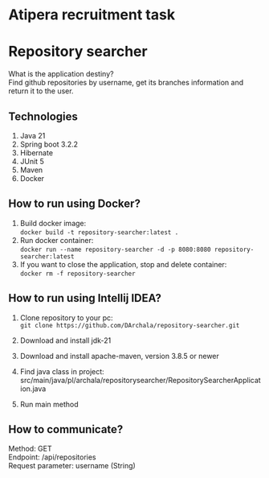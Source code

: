 # Atipera recruitment task  

# Repository searcher

 What is the application destiny?  
 Find github repositories by username, get its branches information and return it to the user.

## Technologies
1. Java 21
2. Spring boot 3.2.2
3. Hibernate
4. JUnit 5
5. Maven
6. Docker
## How to run using Docker?

1. Build docker image:  
``
docker build -t repository-searcher:latest .
``
2. Run docker container:  
``
docker run --name repository-searcher -d -p 8080:8080 repository-searcher:latest
``
3. If you want to close the application, stop and delete container:  
``
docker rm -f repository-searcher
``
## How to run using Intellij IDEA?

1. Clone repository to your pc:  
``
git clone https://github.com/DArchala/repository-searcher.git
``
2. Download and install jdk-21
 
3. Download and install apache-maven, version 3.8.5 or newer

4. Find java class in project:  
src/main/java/pl/archala/repositorysearcher/RepositorySearcherApplication.java

5. Run main method

## How to communicate?
Method: GET  
Endpoint: /api/repositories  
Request parameter: username (String)